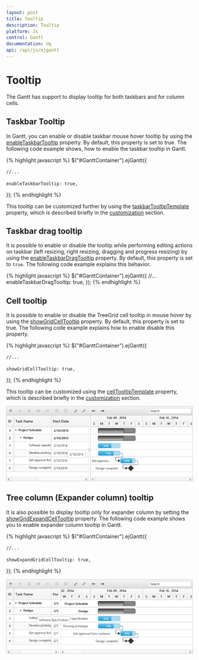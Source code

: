 ```yaml
---
layout: post
title: Tooltip
description: Tooltip
platform: Js
control: Gantt
documentation: Ug
api: /api/js/ejgantt
---
```

# Tooltip

The Gantt has support to display tooltip for both taskbars and for column cells.

## Taskbar Tooltip

In Gantt, you can enable or disable taskbar mouse hover tooltip by using the [enableTaskbarTooltip](/api/js/ejgantt#members:enabletaskbartooltip) property. By default, this property is set to true. The following code example shows, how to enable the taskbar tooltip in Gantt.

{% highlight javascript %}
$("#GanttContainer").ejGantt({

    //...

    enableTaskbarTooltip: true,

});
{% endhighlight %}

This tooltip can be customized further by using the [taskbarTooltipTemplate](/api/js/ejgantt#members:taskbartooltiptemplate) property, which is described briefly in the [customization](/js/gantt/customizations) section.

## Taskbar drag tooltip

It is possible to enable or disable the tooltip while performing editing actions on taskbar (left resizing, right resizing, dragging and progress resizing) by using the [enableTaskbarDragTooltip](/api/js/ejgantt#members:enabletaskbardragtooltip) property. By default, this property is set to `true`. The following code example explains this behavior.

{% highlight javascript %}
$("#GanttContainer").ejGantt({
    //...
    enableTaskbarDragTooltip: true,
});
{% endhighlight %}

## Cell tooltip

It is possible to enable or disable the TreeGrid cell tooltip in mouse hover by using the [showGridCellTooltip](/api/js/ejgantt#members:showgridcelltooltip) property. By default, this property is set to true. The following code example explains how to enable disable this property.

{% highlight javascript %}
$("#GanttContainer").ejGantt({

    //...

    showGridCellTooltip: true,

});
{% endhighlight %}

This tooltip can be customized using the [cellTooltipTemplate](/api/js/ejgantt#members:celltooltiptemplate) property, which is described briefly in the [customization](/js/gantt/customizations) section.

![](/js/Gantt/Tooltip_images/Tooltip_img1.png)

## Tree column (Expander column) tooltip 

It is also possible to display tooltip only for expander column by setting the [showGridExpandCellTooltip](/api/js/ejgantt#members:showgridexpandcelltooltip) property. The following code example shows you to enable expander column tooltip in Gantt.

{% highlight javascript %}
$("#GanttContainer").ejGantt({

    //...

    showExpandGridCellTooltip: true,

});
{% endhighlight %}

![](/js/Gantt/Tooltip_images/Tooltip_img2.png)

